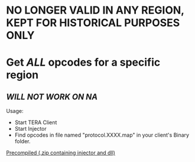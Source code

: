 # NO LONGER VALID IN ANY REGION, KEPT FOR HISTORICAL PURPOSES ONLY

# Get *ALL* opcodes for a specific region
## *WILL NOT WORK ON NA*

Usage:
* Start TERA Client
* Start Injector
* Find opcodes in file named "protocol.XXXX.map" in your client's Binary folder.

[Precompiled (.zip containing injector and dll)](https://github.com/RobinNorling/tera-get-opcodes/releases/latest/download/tera-get-opcodes.zip)
